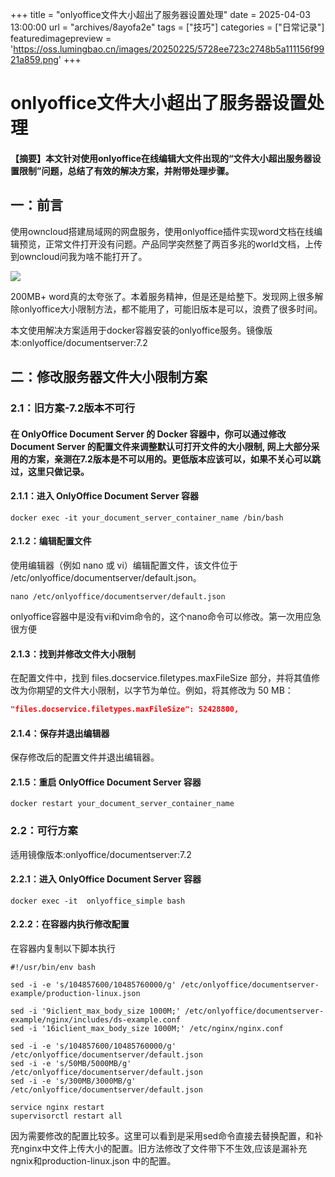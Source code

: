 +++
title = "onlyoffice文件大小超出了服务器设置处理"
date = 2025-04-03 13:00:00
url = "archives/8ayofa2e"
tags = ["技巧"]
categories = ["日常记录"]
featuredimagepreview = 'https://oss.lumingbao.cn/images/20250225/5728ee723c2748b5a111156f9921a859.png'
+++

# onlyoffice文件大小超出了服务器设置处理

#### 【摘要】本文针对使用onlyoffice在线编辑大文件出现的“文件大小超出服务器设置限制”问题，总结了有效的解决方案，并附带处理步骤。

## 一：前言

使用owncloud搭建局域网的网盘服务，使用onlyoffice插件实现word文档在线编辑预览，正常文件打开没有问题。产品同学突然整了两百多兆的world文档，上传到owncloud问我为啥不能打开了。

![](https://oss.lumingbao.cn/images/20250403/ee901caad2974d828221e5d55477e30b.png?imageView2/0/interlace/1/q/50|imageslim)

200MB+ word真的太夸张了。本着服务精神，但是还是给整下。发现网上很多解除onlyoffice大小限制方法，都不能用了，可能旧版本是可以，浪费了很多时间。

本文使用解决方案适用于docker容器安装的onlyoffice服务。镜像版本:onlyoffice/documentserver:7.2


## 二：修改服务器文件大小限制方案
### 2.1：旧方案-7.2版本不可行
#### 在 OnlyOffice Document Server 的 Docker 容器中，你可以通过修改 Document Server 的配置文件来调整默认可打开文件的大小限制, 网上大部分采用的方案，亲测在7.2版本是不可以用的。更低版本应该可以，如果不关心可以跳过，这里只做记录。

#### 2.1.1：进入 OnlyOffice Document Server 容器

````shell
docker exec -it your_document_server_container_name /bin/bash
````
#### 2.1.2：编辑配置文件
使用编辑器（例如 nano 或 vi）编辑配置文件，该文件位于 /etc/onlyoffice/documentserver/default.json。
````shell
nano /etc/onlyoffice/documentserver/default.json
````
onlyoffice容器中是没有vi和vim命令的，这个nano命令可以修改。第一次用应急很方便

#### 2.1.3：找到并修改文件大小限制
在配置文件中，找到 files.docservice.filetypes.maxFileSize 部分，并将其值修改为你期望的文件大小限制，以字节为单位。例如，将其修改为 50 MB：
````json
"files.docservice.filetypes.maxFileSize": 52428800,
````

#### 2.1.4：保存并退出编辑器
保存修改后的配置文件并退出编辑器。

#### 2.1.5：重启 OnlyOffice Document Server 容器
````shell
docker restart your_document_server_container_name
````

### 2.2：可行方案

适用镜像版本:onlyoffice/documentserver:7.2

#### 2.2.1：进入 OnlyOffice Document Server 容器
````shell
docker exec -it  onlyoffice_simple bash
````
#### 2.2.2：在容器内执行修改配置
在容器内复制以下脚本执行
````shell
#!/usr/bin/env bash

sed -i -e 's/104857600/10485760000/g' /etc/onlyoffice/documentserver-example/production-linux.json

sed -i '9iclient_max_body_size 1000M;' /etc/onlyoffice/documentserver-example/nginx/includes/ds-example.conf
sed -i '16iclient_max_body_size 1000M;' /etc/nginx/nginx.conf

sed -i -e 's/104857600/10485760000/g' /etc/onlyoffice/documentserver/default.json
sed -i -e 's/50MB/5000MB/g' /etc/onlyoffice/documentserver/default.json
sed -i -e 's/300MB/3000MB/g' /etc/onlyoffice/documentserver/default.json

service nginx restart
supervisorctl restart all
````

因为需要修改的配置比较多。这里可以看到是采用sed命令直接去替换配置，和补充nginx中文件上传大小的配置。旧方法修改了文件带下不生效,应该是漏补充ngnix和production-linux.json 中的配置。
